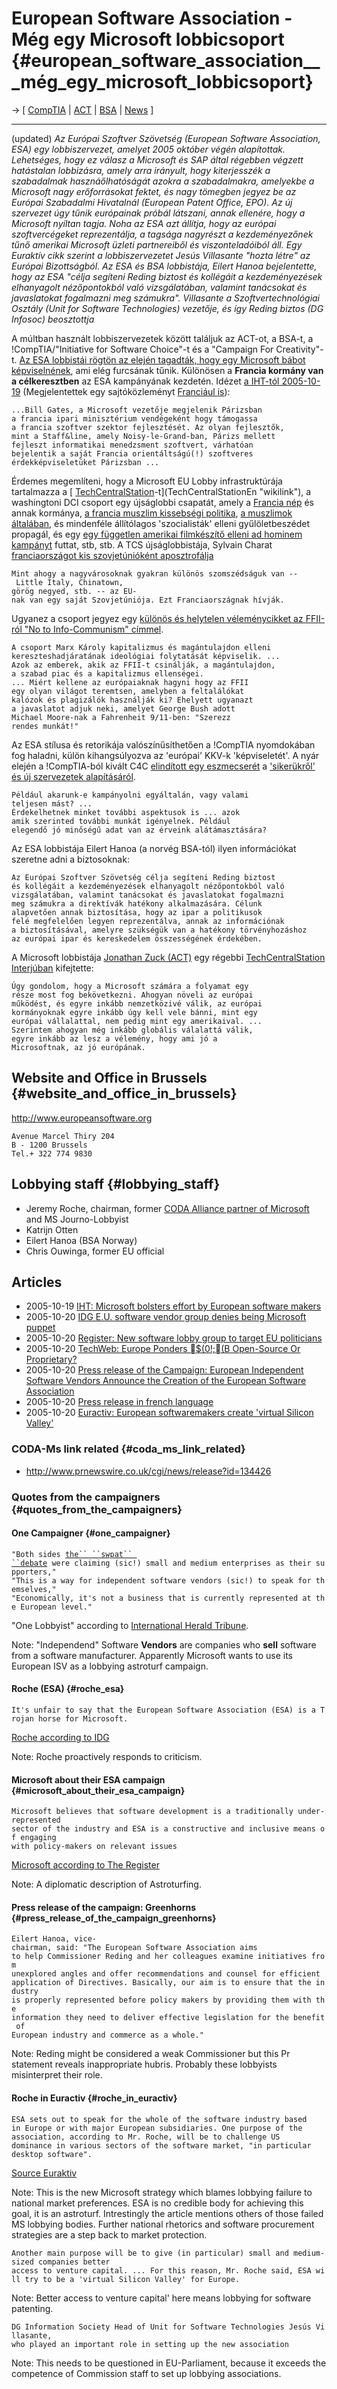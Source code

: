 # European Software Association - Még egy Microsoft lobbicsoport {#european_software_association___még_egy_microsoft_lobbicsoport}

-\> \[ [ CompTIA](CompTIAEn "wikilink") \| [ ACT](ActEn "wikilink") \| [
BSA](SwpatbsaEn "wikilink") \| [ News](SwpatcninoEn "wikilink") \]

------------------------------------------------------------------------

(updated) *Az Európai Szoftver Szövetség (European Software Association,
ESA) egy lobbiszervezet, amelyet 2005 október végén alapítottak.
Lehetséges, hogy ez válasz a Microsoft és SAP által régebben végzett
hatástalan lobbizásra, amely arra irányult, hogy kiterjesszék a
szabadalmak hasznáőlhatóságát azokra a szabadalmakra, amelyekbe a
Microsoft nagy erőforrásokat fektet, és nagy tömegben jegyez be az
Európai Szabadalmi Hivatalnál (European Patent Office, EPO). Az új
szervezet úgy tűnik európainak próbál látszani, annak ellenére, hogy a
Microsoft nyíltan tagja. Noha az ESA azt állítja, hogy az európai
szoftvercégeket reprezentálja, a tagsága nagyrészt a kezdeményezőnek
tűnő amerikai Microsoft üzleti partnereiből és viszonteladóiból áll. Egy
Euraktív cikk szerint a lobbiszervezetet Jesús Villasante \"hozta
létre\" az Európai Bizottságból. Az ESA és BSA lobbistája, Eilert Hanoa
bejelentette, hogy az ESA \"célja segíteni Reding biztost és kollégáit a
kezdeményezések elhanyagolt nézőpontokból való vizsgálatában, valamint
tanácsokat és javaslatokat fogalmazni meg számukra\". Villasante a
Szoftvertechnológiai Osztály (Unit for Software Technologies) vezetője,
és így Reding biztos (DG Infosoc) beosztottja*

A múltban használt lobbiszervezetek között találjuk az ACT-ot, a BSA-t,
a !CompTIA/\"Initiative for Software Choice\"-t és a \"Campaign For
Creativity\"-t. [Az ESA lobbistái rögtön az elején tagadták, hogy egy
Microsoft bábot
képviselnének](http://www.itworld.com/Man/3827/051020euvendorgroup/ "wikilink"),
ami elég furcsának tűnik. Különösen a **Francia kormány van a
célkeresztben** az ESA kampányának kezdetén. Idézet [a IHT-tól
2005-10-19](http://www.iht.com/articles/2005/10/19/business/soft.php "wikilink")
(Megjelentettek egy sajtóközleményt [Franciául
is](http://home.businesswire.com/portal/site/google/index.jsp?ndmViewId=news_view&newsId=20051020005549&newsLang=fr "wikilink")):

`...Bill Gates, a Microsoft vezetője megjelenik Párizsban`\
`a francia ipari minisztérium vendégeként hogy támogassa`\
`a francia szoftver szektor fejlesztését. Az olyan fejlesztők,`\
`mint a Staff&line, amely Noisy-le-Grand-ban, Párizs mellett`\
`fejleszt informatikai menedzsment szoftvert, várhatóan`\
`bejelentik a saját Francia orientáltságú(!) szoftveres`\
`érdekképviseletüket Párizsban ...`

Érdemes megemlíteni, hogy a Microsoft EU Lobby infrastruktúrája
tartalmazza a [
[TechCentralStation](TechCentralStation "wikilink")-t](TechCentralStationEn "wikilink"),
a washingtoni DCI csoport egy újságlobbi csapatát, amely a [Francia
nép](http://www.google.com/custom?q=TCS+France&sitesearch=techcentralstation.com "wikilink")
és annak kormánya, [a francia muszlim kissebségi
politika](http://www.techcentralstation.com/082803M.html "wikilink"), [a
muszlimok
általában](http://techcentralstation.com/082603A.html "wikilink"), és
mindenféle állítólagos \'szocialisták\' elleni gyűlöletbeszédet
propagál, és egy [egy független amerikai filmkészítő elleni ad hominem
kampányt](http://www.techcentralstation.com/supersizecon.html "wikilink")
futtat, stb, stb. A TCS újságlobbistája, Sylvain Charat [franciaországot
kis szovjetúnióként
aposztrofálja](http://www.techcentralstation.com/040705C.html "wikilink")

`Mint ahogy a nagyvárosoknak gyakran különös szomszédságuk van -- Little Italy, Chinatown, `\
`görög negyed, stb. -- az EU-nak van egy saját Szovjetúniója. Ezt Franciaországnak hívják.`

Ugyanez a csoport jegyez egy [különös és helytelen véleménycikket az
FFII-ról \"No to Info-Communism\"
címmel](http://www.techcentralstation.com/070505Q.html "wikilink").

`A csoport Marx Károly kapitalizmus és magántulajdon elleni`\
`kereszteshadjáratának ideológiai folytatását képviselik. ...`\
`Azok az emberek, akik az FFII-t csinálják, a magántulajdon,`\
`a szabad piac és a kapitalizmus ellenségei.`\
`... Miért kellene az európaiaknak hagyni hogy az FFII`\
`egy olyan világot teremtsen, amelyben a feltalálókat`\
`kalózok és plagizálók használják ki? Ehelyett ugyanazt`\
`a javaslatot adjuk neki, amelyet George Bush adott`\
`Michael Moore-nak a Fahrenheit 9/11-ben: "Szerezz`\
`rendes munkát!"`

Az ESA stílusa és retorikája valószínűsíthetően a !CompTIA nyomdokában
fog haladni, külön kihangsúlyozva az \'európai\' KKV-k \'képviseletét\'.
A nyár elején a !CompTIA-ból kivált C4C [elindított egy
eszmecserét](http://europeansoftwarepatents.blogspot.com/2005/09/future-phase-ii-consultation-open-now.html "wikilink")
a [\'sikerükről\' és új szervezetek
alapításáról](http://europeansoftwarepatents.blogspot.com/2005/08/youre-invited.html "wikilink").

`Például akarunk-e kampányolni egyáltalán, vagy valami`\
`teljesen mást? ...`\
`Érdekelhetnek minket további aspektusok is ... azok`\
`amik szerinted további munkát igényelnek. Például`\
`elegendő jó minőségű adat van az érveink alátámasztására?`

Az ESA lobbistája Eilert Hanoa (a norvég BSA-tól) ilyen információkat
szeretne adni a biztosoknak:

`Az Európai Szoftver Szövetség célja segíteni Reding biztost`\
`és kollégáit a kezdeményezések elhanyagolt nézőpontokból való`\
`vizsgálatában, valamint tanácsokat és javaslatokat fogalmazni`\
`meg számukra a direktívák hatékony alkalmazására. Célunk`\
`alapvetően annak biztosítása, hogy az ipar a politikusok`\
`felé megfelelően legyen reprezentálva, annak az információnak`\
`a biztosításával, amelyre szükségük van a hatékony törvényhozáshoz`\
`az európai ipar és kereskedelem összességének érdekében.`

A Microsoft lobbistája [ Jonathan Zuck (ACT)](JonathanZuckEn "wikilink")
egy régebbi [TechCentralStation
Interjúban](http://www.techcentralstation.com/021805A.html "wikilink")
kifejtette:

`Úgy gondolom, hogy a Microsoft számára a folyamat egy`\
`része most fog bekövetkezni. Ahogyan növeli az európai`\
`működést, és egyre inkább nemzetközivé válik, az európai`\
`kormányoknak egyre inkább úgy kell vele bánni, mint egy`\
`európai vállalattal, nem pedig mint egy amerikaival. ...`\
`Szerintem ahogyan még inkább globális válalattá válik,`\
`egyre inkább az lesz a vélemény, hogy ami jó a`\
`Microsoftnak, az jó európának.`

## Website and Office in Brussels {#website_and_office_in_brussels}

<http://www.europeansoftware.org>

`Avenue Marcel Thiry 204`\
`B - 1200 Brussels`\
`Tel.+ 322 774 9830 `

## Lobbying staff {#lobbying_staff}

-   Jeremy Roche, chairman, former [CODA Alliance partner of
    Microsoft](http://www.microsoft.com/presspass/press/2005/mar05/03-01microsoftcodaalliancepr.mspx "wikilink")
    and MS Journo-Lobbyist
-   Katrijn Otten
-   Eilert Hanoa (BSA Norway)
-   Chris Ouwinga, former EU official

## Articles

-   2005-10-19 [IHT: Microsoft bolsters effort by European software
    makers](http://www.iht.com/articles/2005/10/19/business/soft.php "wikilink")
-   2005-10-20 [IDG E.U. software vendor group denies being Microsoft
    puppet](http://www.itworld.com/Man/3827/051020euvendorgroup/ "wikilink")
-   2005-10-20 [Register: New software lobby group to target EU
    politicians](http://www.theregister.co.uk/2005/10/20/eu_software_lobby/ "wikilink")
-   2005-10-20 [TechWeb: Europe Ponders \$(0!;(B Open-Source Or
    Proprietary?](http://www.techweb.com/wire/software/172302698 "wikilink")
-   2005-10-20 [Press release of the Campaign: European Independent
    Software Vendors Announce the Creation of the European Software
    Association](http://www.vwd.de/vwd/news.htm?id=24043732&navi=home&sektion=ir "wikilink")
-   2005-10-20 [Press release in french
    language](http://home.businesswire.com/portal/site/google/index.jsp?ndmViewId=news_view&newsId=20051020005549&newsLang=fr "wikilink")
-   2005-10-20 [Euractiv: European softwaremakers create \'virtual
    Silicon
    Valley\'](http://www.euractiv.com/Article?tcmuri=tcm:29-146116-16&type=News "wikilink")

### CODA-Ms link related {#coda_ms_link_related}

-   <http://www.prnewswire.co.uk/cgi/news/release?id=134426>

### Quotes from the campaigners {#quotes_from_the_campaigners}

#### One Campaigner {#one_campaigner}

`"Both sides `[`the`` ``swpat`` ``debate`](of "wikilink")` were claiming (sic!) small and medium enterprises as their supporters," `\
`"This is a way for independent software vendors (sic!) to speak for themselves," `\
`"Economically, it's not a business that is currently represented at the European level."`

\"One Lobbyist\" according to [International Herald
Tribune](http://www.iht.com/articles/2005/10/19/business/soft.php "wikilink").

Note: \"Independend\" Software **Vendors** are companies who **sell**
software from a software manufacturer. Apparently Microsoft wants to use
its European ISV as a lobbying astroturf campaign.

#### Roche (ESA) {#roche_esa}

`It's unfair to say that the European Software Association (ESA) is a Trojan horse for Microsoft.`

[Roche according to
IDG](http://www.itworld.com/Man/3827/051020euvendorgroup/ "wikilink")

Note: Roche proactively responds to criticism.

#### Microsoft about their ESA campaign {#microsoft_about_their_esa_campaign}

`Microsoft believes that software development is a traditionally under-represented`\
`sector of the industry and ESA is a constructive and inclusive means of engaging `\
`with policy-makers on relevant issues`

[Microsoft according to The
Register](http://www.theregister.co.uk/2005/10/20/eu_software_lobby/ "wikilink")

Note: A diplomatic description of Astroturfing.

#### Press release of the campaign: Greenhorns {#press_release_of_the_campaign_greenhorns}

`Eilert Hanoa, vice-chairman, said: "The European Software Association aims `\
`to help Commissioner Reding and her colleagues examine initiatives from  `\
`unexplored angles and offer recommendations and counsel for efficient `\
`application of Directives. Basically, our aim is to ensure that the industry `\
`is properly represented before policy makers by providing them with the`\
`information they need to deliver effective legislation for the benefit of `\
`European industry and commerce as a whole."`

Note: Reding might be considered a weak Commissioner but this Pr
statement reveals inappropriate hubris. Probably these lobbyists
misinterpret their role.

#### Roche in Euractiv {#roche_in_euractiv}

`ESA sets out to speak for the whole of the software industry based `\
`in Europe or with major European subsidiaries. One purpose of the `\
`association, according to Mr. Roche, will be to challenge US`\
`dominance in various sectors of the software market, "in particular`\
`desktop software".`

[Source
Euraktiv](http://www.euractiv.com/Article?tcmuri=tcm:29-146116-16&type=News "wikilink")

Note: This is the new Microsoft strategy which blames lobbying failure
to national market preferences. ESA is no credible body for achieving
this goal, it is an astroturf. Intrestingly the article mentions others
of those failed MS lobbying bodies. Further national rhetorics and
software procurement strategies are a step back to market protection.

`Another main purpose will be to give (in particular) small and medium-sized companies better `\
`access to venture capital. ... For this reason, Mr. Roche said, ESA will try to be a 'virtual Silicon Valley' for Europe. `

Note: Better access to venture capital\' here means lobbying for
software patenting.

`DG Information Society Head of Unit for Software Technologies Jesús Villasante,`\
`who played an important role in setting up the new association`

Note: This needs to be questioned in EU-Parliament, because it exceeds
the competence of Commission staff to set up lobbying associations.
